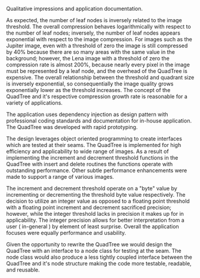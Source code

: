 Qualitative impressions and application documentation.

As expected, the number of leaf nodes is inversely related to the image
threshold.  The overall compression behaves logarithmically with respect to the
number of leaf nodes; inversely, the number of leaf nodes appears exponential
with respect to the image compression. For images such as the Jupiter image,
even with a threshold of zero the image is still compressed by 40% because there
are so many areas with the same value in the background; however, the Lena image
with a threshold of zero the compression rate is almost 200%, because nearly
every pixel in the image must be represented by a leaf node, and the overhead of
the QuadTree is expensive. The overall relationship between the threshold and
quadrant size is inversely exponential, so consequentially the image quality grows
exponentially lower as the threshold increases. The concept of the QuadTree
and it's respective compression growth rate is reasonable for a variety of
applications.

The application uses dependency injection as design pattern with professional
coding standards and documentation for in-house application. The QuadTree was
developed with rapid prototyping.

The design leverages object oriented programming to create interfaces which are
tested at their seams. The QuadTree is implemented for high efficiency and
applicability to wide range of images. As a result of implementing the increment
and decrement threshold functions in the QuadTree with insert and delete
routines the functions operate with outstanding performance. Other subtle
performance enhancements were made to support a range of various images.

The increment and decrement threshold operate on a "byte" value by incrementing
or decrementing the threshold byte value respectively. The decision to utilize an
integer value as opposed to a floating point threshold with a floating point
increment and decrement sacrificed precision; however, while the integer
threshold lacks in precision it makes up for in applicability. The integer
precision allows for better interpretation from a user ( in-general ) by element
of least surprise. Overall the application focuses were equally performance and
usability.

Given the opportunity to rewrite the QuadTree we would design the QuadTree with
an interface to a node class for testing at the seam. The node class would also
produce a less tightly coupled interface between the QuadTree and it's node
structure making the code more testable, readable, and reusable.
